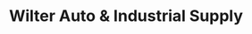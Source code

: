 ---
title: "Wilter Auto & Industrial Supply"
url: /lloydminster/wilter-auto-und-industrial-supply/
shop: Autoteile
---